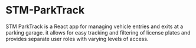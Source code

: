 # STM-ParkTrack
STM ParkTrack is a React app for managing vehicle entries and exits at a parking garage. it allows for easy tracking and filtering of license plates and provides separate user roles with varying levels of access.
